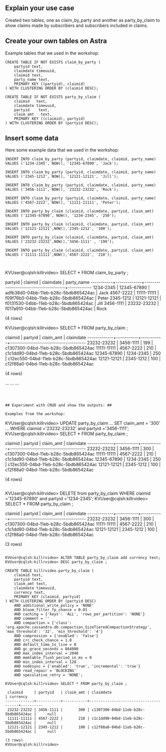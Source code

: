 ## Explain your use case ##

Created two tables, one as claim_by_party and another as party_by_claim to show claims made by subscribers and subscribers included in claims.

## Create your own tables on Astra ##

Example tables that we used in the workshop:

```
CREATE TABLE IF NOT EXISTS claim_by_party (
    partyid text,
    claimdate timeuuid,
    claimid text,
    party_name text,
    PRIMARY KEY ((partyid), claimid)
) WITH CLUSTERING ORDER BY (claimid DESC);

CREATE TABLE IF NOT EXISTS party_by_claim (
    claimid   text,
    claimdate timeuuid,
    partyid    text,
    claim_amt   text,
    PRIMARY KEY ((claimid), partyid)
) WITH CLUSTERING ORDER BY (partyid DESC);
```



## Insert some data ##

Here some example data that we used in the workshop:

```
INSERT INTO claim_by_party (partyid, claimdate, claimid, party_name)
VALUES ('1234-2345', NOW(), '12345-67890', 'Jack');

INSERT INTO claim_by_party (partyid, claimdate, claimid, party_name)
VALUES ('2345-1212', NOW(), '12121-12121', 'Jill');

INSERT INTO claim_by_party (partyid, claimdate, claimid, party_name)
VALUES ('3456-1111', NOW(), '23232-23232', 'Rock');

INSERT INTO claim_by_party (partyid, claimdate, claimid, party_name)
VALUES ('4567-2222', NOW(), '11111-11111', 'Peter');

INSERT INTO party_by_claim (claimid, claimdate, partyid, claim_amt)
VALUES ('12345-67890', NOW(), '1234-2345', '250');

INSERT INTO party_by_claim (claimid, claimdate, partyid, claim_amt)
VALUES ('12121-12121',NOW(),'2345-1212', '100');

INSERT INTO party_by_claim (claimid, claimdate, partyid, claim_amt)
VALUES ('23232-23232',NOW(),'3456-1111' , '199');

INSERT INTO party_by_claim (claimid, claimdate, partyid, claim_amt)
VALUES ('11111-11111',NOW(),'4567-2222', '210');



```


KVUser@cqlsh:killrvideo> SELECT * FROM claim_by_party ;

 partyid   | claimid     | claimdate                            | party_name
-----------+-------------+--------------------------------------+------------
 1234-2345 | 12345-67890 | adfb38d0-04bb-11eb-b28c-5bdb865424ac |       Jack
 4567-2222 | 11111-11111 | f09f76b0-04bb-11eb-b28c-5bdb865424ac |      Peter
 2345-1212 | 12121-12121 | f0131530-04bb-11eb-b28c-5bdb865424ac |       Jill
 3456-1111 | 23232-23232 | f017a910-04bb-11eb-b28c-5bdb865424ac |       Rock

(4 rows)

KVUser@cqlsh:killrvideo> SELECT * FROM party_by_claim ;

 claimid     | partyid   | claim_amt | claimdate
-------------+-----------+-----------+--------------------------------------
 23232-23232 | 3456-1111 |       199 | c1307300-04bd-11eb-b28c-5bdb865424ac
 11111-11111 | 4567-2222 |       210 | c1c1dd90-04bd-11eb-b28c-5bdb865424ac
 12345-67890 | 1234-2345 |       250 | c12ec550-04bd-11eb-b28c-5bdb865424ac
 12121-12121 | 2345-1212 |       100 | c12f88a0-04bd-11eb-b28c-5bdb865424ac

(4 rows)

...
...
...
```



## Experiment with CRUD and show the outputs: ##

Examples from the workshop:

```
KVUser@cqlsh:killrvideo> UPDATE party_by_claim
              ... SET claim_amt = '300'
              ... WHERE claimid ='23232-23232' and partyid ='3456-1111';
KVUser@cqlsh:killrvideo> SELECT * FROM party_by_claim ;

 claimid     | partyid   | claim_amt | claimdate
-------------+-----------+-----------+--------------------------------------
 23232-23232 | 3456-1111 |       300 | c1307300-04bd-11eb-b28c-5bdb865424ac
 11111-11111 | 4567-2222 |       210 | c1c1dd90-04bd-11eb-b28c-5bdb865424ac
 12345-67890 | 1234-2345 |       250 | c12ec550-04bd-11eb-b28c-5bdb865424ac
 12121-12121 | 2345-1212 |       100 | c12f88a0-04bd-11eb-b28c-5bdb865424ac

(4 rows)
```

```
KVUser@cqlsh:killrvideo> DELETE from party_by_claim WHERE claimid ='12345-67890' and partyid ='1234-2345';
KVUser@cqlsh:killrvideo> SELECT * FROM party_by_claim ;

 claimid     | partyid   | claim_amt | claimdate
-------------+-----------+-----------+--------------------------------------
 23232-23232 | 3456-1111 |       300 | c1307300-04bd-11eb-b28c-5bdb865424ac
 11111-11111 | 4567-2222 |       210 | c1c1dd90-04bd-11eb-b28c-5bdb865424ac
 12121-12121 | 2345-1212 |       100 | c12f88a0-04bd-11eb-b28c-5bdb865424ac

(3 rows)
```

KVUser@cqlsh:killrvideo> ALTER TABLE party_by_claim add currency text;
KVUser@cqlsh:killrvideo> DESC party_by_claim ;

CREATE TABLE killrvideo.party_by_claim (
    claimid text,
    partyid text,
    claim_amt text,
    claimdate timeuuid,
    currency text,
    PRIMARY KEY (claimid, partyid)
) WITH CLUSTERING ORDER BY (partyid DESC)
    AND additional_write_policy = 'NONE'
    AND bloom_filter_fp_chance = 0.01
    AND caching = {'keys': 'ALL', 'rows_per_partition': 'NONE'}
    AND comment = ''
    AND compaction = {'class': 'org.apache.cassandra.db.compaction.SizeTieredCompactionStrategy', 'max_threshold': '32', 'min_threshold': '4'}
    AND compression = {'enabled': 'false'}
    AND crc_check_chance = 1.0
    AND default_time_to_live = 0
    AND gc_grace_seconds = 864000
    AND max_index_interval = 2048
    AND memtable_flush_period_in_ms = 0
    AND min_index_interval = 128
    AND nodesync = {'enabled': 'true', 'incremental': 'true'}
    AND read_repair = 'BLOCKING'
    AND speculative_retry = 'NONE';

KVUser@cqlsh:killrvideo> SELECT * FROM party_by_claim ;

 claimid     | partyid   | claim_amt | claimdate                            | currency
-------------+-----------+-----------+--------------------------------------+----------
 23232-23232 | 3456-1111 |       300 | c1307300-04bd-11eb-b28c-5bdb865424ac |     null
 11111-11111 | 4567-2222 |       210 | c1c1dd90-04bd-11eb-b28c-5bdb865424ac |     null
 12121-12121 | 2345-1212 |       100 | c12f88a0-04bd-11eb-b28c-5bdb865424ac |     null

(3 rows)
KVUser@cqlsh:killrvideo>


```





